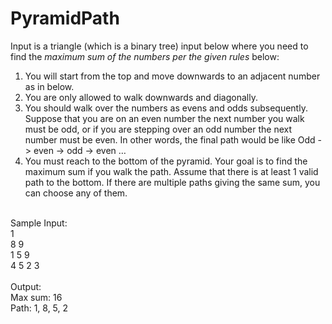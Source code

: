 # PyramidPath
Input is a triangle (which is a binary tree) input below where you need to find the *maximum sum of
the numbers per the given rules* below:
1. You will start from the top and move downwards to an adjacent number as in below.
2. You are only allowed to walk downwards and diagonally.
3. You should walk over the numbers as evens and odds subsequently. Suppose that you are on an even
number the next number you walk must be odd, or if you are stepping over an odd number the next
number must be even. In other words, the final path would be like
Odd -> even -> odd -> even …
4. You must reach to the bottom of the pyramid.
Your goal is to find the maximum sum if you walk the path. Assume that there is at least 1 valid path to
the bottom. If there are multiple paths giving the same sum, you can choose any of them.
<br>
Sample Input:<br>
1<br>
8 9<br>
1 5 9<br>
4 5 2 3<br>
<br>
Output:<br>
Max sum: 16<br>
Path: 1, 8, 5, 2<br>
